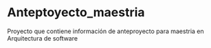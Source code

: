 # Anteptoyecto_maestria
Proyecto que contiene información de anteproyecto para maestria en Arquitectura de software
